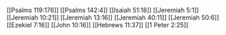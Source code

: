 [[Psalms 119:176]]
[[Psalms 142:4]]
[[Isaiah 51:18]]
[[Jeremiah 5:1]]
[[Jeremiah 10:21]]
[[Jeremiah 13:16]]
[[Jeremiah 40:11]]
[[Jeremiah 50:6]]
[[Ezekiel 7:16]]
[[John 10:16]]
[[Hebrews 11:37]]
[[1 Peter 2:25]]
